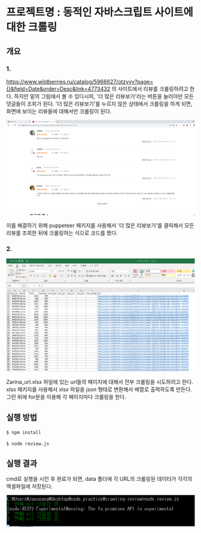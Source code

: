 # 프로젝트명 : 동적인 자바스크립트 사이트에 대한 크롤링

## 개요
### 1. 
https://www.wildberries.ru/catalog/5966627/otzyvy?page={}&field=Date&order=Desc&link=4773432 의 사이트에서 리뷰를 크롤링하려고 한다. 
하지만 밑의 그림에서 볼 수 있다시피, '더 많은 리뷰보기'라는 버튼을 눌러야만 모든 댓글들이 조회가 된다. 
'더 많은 리뷰보기'를 누르지 않은 상태에서 크롤링을 하게 되면, 화면에 보이는 리뷰들에 대해서만 크롤링이 된다.

![크롤링하려는 페이지](./img/crawlingPage.png)

이를 해결하기 위해 puppeteer 패키지를 사용해서 '더 많은 리뷰보기'를 클릭해서 모든 리뷰를 조회한 뒤에 크롤링하는 식으로 코드를 짰다. 


### 2. 
![엑셀 파일](./img/excel.png)

Zarina_url.xlsx 파일에 있는 url들의 페이지에 대해서 전부 크롤링을 시도하려고 한다. 
xlsx 패키지를 사용해서 xlsx 파일을 json 형태로 변환해서 배열로 출력하도록 만든다. 
그런 뒤에 for문을 이용해 각 페이지마다 크롤링을 한다.

## 실행 방법
```
$ npm install
```

```
$ node review.js
```


## 실행 결과
cmd로 실행을 시킨 후 완료가 되면, data 폴더에 각 URL의 크롤링된 데이터가 각각의 엑셀파일에 저장된다. 

![cmd 실행창](./img/cmd.png)

